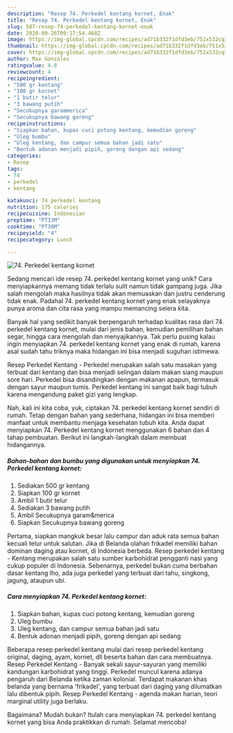 ```yaml
---
description: "Resep 74. Perkedel kentang kornet, Enak"
title: "Resep 74. Perkedel kentang kornet, Enak"
slug: 507-resep-74-perkedel-kentang-kornet-enak
date: 2020-09-26T09:17:54.468Z
image: https://img-global.cpcdn.com/recipes/ad71b332f1dfd3eb/751x532cq70/74-perkedel-kentang-kornet-foto-resep-utama.jpg
thumbnail: https://img-global.cpcdn.com/recipes/ad71b332f1dfd3eb/751x532cq70/74-perkedel-kentang-kornet-foto-resep-utama.jpg
cover: https://img-global.cpcdn.com/recipes/ad71b332f1dfd3eb/751x532cq70/74-perkedel-kentang-kornet-foto-resep-utama.jpg
author: Max Gonzales
ratingvalue: 4.8
reviewcount: 4
recipeingredient:
- "500 gr kentang"
- "100 gr kornet"
- "1 butir telur"
- "3 bawang putih"
- "Secukupnya garammerica"
- "Secukupnya bawang goreng"
recipeinstructions:
- "Siapkan bahan, kupas cuci potong kentang, kemudian goreng"
- "Uleg bumbu"
- "Uleg kentang, dan campur semua bahan jadi satu"
- "Bentuk adonan menjadi pipih, goreng dengan api sedang"
categories:
- Resep
tags:
- 74
- perkedel
- kentang

katakunci: 74 perkedel kentang 
nutrition: 175 calories
recipecuisine: Indonesian
preptime: "PT33M"
cooktime: "PT38M"
recipeyield: "4"
recipecategory: Lunch

---
```



![74. Perkedel kentang kornet](https://img-global.cpcdn.com/recipes/ad71b332f1dfd3eb/751x532cq70/74-perkedel-kentang-kornet-foto-resep-utama.jpg)

Sedang mencari ide resep 74. perkedel kentang kornet yang unik? Cara menyiapkannya memang tidak terlalu sulit namun tidak gampang juga. Jika salah mengolah maka hasilnya tidak akan memuaskan dan justru cenderung tidak enak. Padahal 74. perkedel kentang kornet yang enak selayaknya punya aroma dan cita rasa yang mampu memancing selera kita.

Banyak hal yang sedikit banyak berpengaruh terhadap kualitas rasa dari 74. perkedel kentang kornet, mulai dari jenis bahan, kemudian pemilihan bahan segar, hingga cara mengolah dan menyajikannya. Tak perlu pusing kalau ingin menyiapkan 74. perkedel kentang kornet yang enak di rumah, karena asal sudah tahu triknya maka hidangan ini bisa menjadi suguhan istimewa.

Resep Perkedel Kentang - Perkedel merupakan salah satu masakan yang terbuat dari kentang dan bisa menjadi selingan dalam makan siang maupun sore hari. Perkedel bisa disandingkan dengan makanan apapun, termasuk dengan sayur maupun tumis. Perkedel kentang ini sangat baik bagi tubuh karena mengandung paket gizi yang lengkap.


Nah, kali ini kita coba, yuk, ciptakan 74. perkedel kentang kornet sendiri di rumah. Tetap dengan bahan yang sederhana, hidangan ini bisa memberi manfaat untuk membantu menjaga kesehatan tubuh kita. Anda dapat menyiapkan 74. Perkedel kentang kornet menggunakan 6 bahan dan 4 tahap pembuatan. Berikut ini langkah-langkah dalam membuat hidangannya.

<!--inarticleads1-->

##### Bahan-bahan dan bumbu yang digunakan untuk menyiapkan 74. Perkedel kentang kornet:

1. Sediakan 500 gr kentang
1. Siapkan 100 gr kornet
1. Ambil 1 butir telur
1. Sediakan 3 bawang putih
1. Ambil Secukupnya garam&amp;merica
1. Siapkan Secukupnya bawang goreng


Pertama, siapkan mangkuk besar lalu campur dan aduk rata semua bahan kecuali telur untuk salutan. Jika di Belanda olahan frikadel memiliki bahan dominan daging atau kornet, di Indonesia berbeda. Resep perkedel kentang - Kentang merupakan salah satu sumber karbohidrat pengganti nasi yang cukup populer di Indonesia. Sebenarnya, perkedel bukan cuma berbahan dasar kentang lho, ada juga perkedel yang terbuat dari tahu, singkong, jagung, ataupun ubi. 

<!--inarticleads2-->

##### Cara menyiapkan 74. Perkedel kentang kornet:

1. Siapkan bahan, kupas cuci potong kentang, kemudian goreng
1. Uleg bumbu
1. Uleg kentang, dan campur semua bahan jadi satu
1. Bentuk adonan menjadi pipih, goreng dengan api sedang


Beberapa resep perkedel kentang mulai dari resep perkedel kentang original, daging, ayam, kornet, dll beserta bahan dan cara membuatnya. Resep Perkedel Kentang - Banyak sekali sayur-sayuran yang memiliki kandungan karbohidrat yang tinggi. Perkedel muncul karena adanya pengaruh dari Belanda ketika zaman kolonial. Terdapat makanan khas belanda yang bernama &#39;frikadel&#39;, yang terbuat dari daging yang dilumatkan lalu dibentuk pipih. Resep Perkedel Kentang - agenda makan harian, teori marginal utility juga berlaku. 

Bagaimana? Mudah bukan? Itulah cara menyiapkan 74. perkedel kentang kornet yang bisa Anda praktikkan di rumah. Selamat mencoba!
